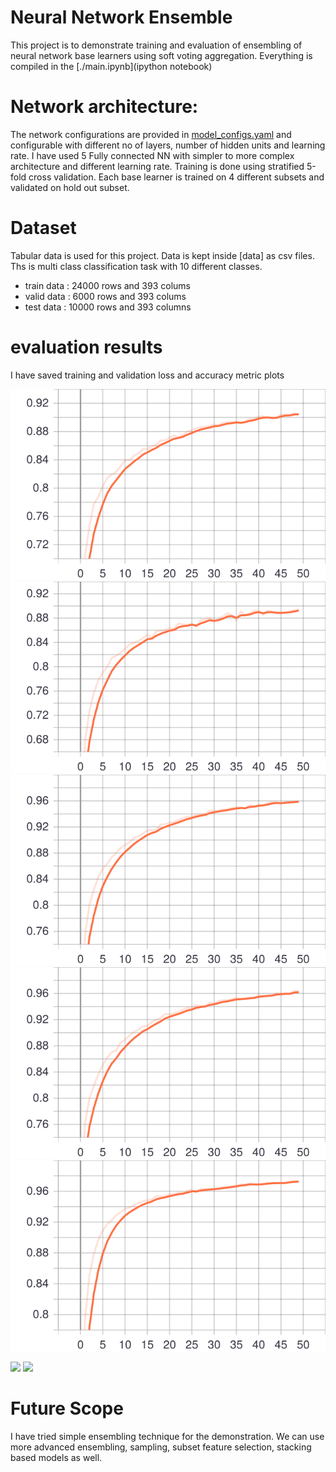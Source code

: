 # Neural Network Ensemble

This project is to demonstrate training and evaluation of ensembling of neural network base learners using soft voting aggregation. Everything is compiled in the [./main.ipynb](ipython notebook)


# Network architecture:
The network configurations are provided in [model_configs.yaml](model_configs.yaml) and configurable with different no of layers, number of hidden units and learning rate.
I have used 5 Fully connected NN with simpler to more complex architecture and different learning rate. Training is done using stratified 5-fold cross validation. Each base learner is trained on 4 different subsets and validated on hold out subset.

# Dataset
Tabular data is used for this project. Data is kept inside [data] as csv files. Ths is multi class classification task with 10 different classes.
- train data : 24000 rows and 393 colums
- valid data : 6000 rows and 393 colums
- test data : 10000 rows and 393 columns


# evaluation results
I have saved training and validation loss and accuracy metric plots 
<p float="left">
  <img src="graphs/train_acc_model_0.svg" title = 'train/acc/model_0' />
  <img src="graphs/train_acc_model_1.svg" title = 'train/acc/model_1' /> 
  <img src="graphs/train_acc_model_2.svg" title = 'train/acc/model_2' />
  <img src="graphs/train_acc_model_3.svg" title = 'train/acc/model_3' />
  <img src="graphs/train_acc_model_4.svg" title = 'train/acc/model_4' />
</p>

![](images/fakes.png)
![](images/fakes_mask.png)

# Future Scope
I have tried simple ensembling technique for the demonstration. We can use more advanced ensembling, sampling, subset feature selection, stacking based models as well.









